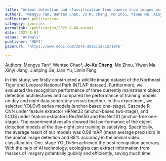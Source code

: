 ```yaml
---
title: "Animal detection and classification from camera trap images using different mainstream object detection architectures"
authors: "Mengyu Tan, Wentao Chao, Jo-Ku Cheng, Mo Zhou, Yiwen Ma, Xinyi Jiang, Jianping Ge, Lian Yu, Limin Feng"
collection: publications
category: journals
permalink: /publication/2022-8-04-animal
date: 2022-8-04
venue: 'Animals'
publisher: "MDPI"
paperurl: 'https://www.mdpi.com/2076-2615/12/15/1976'

---
```

Authors: Mengyu Tan*, Wentao Chao*, **Jo-Ku Cheng**, Mo Zhou, Yiwen Ma, Xinyi Jiang, Jianping Ge, Lian Yu, Limin Feng

In this study, we firstly constructed a wildlife image dataset of the Northeast Tiger and Leopard National Park (NTLNP dataset). Furthermore, we evaluated the recognition performance of three currently mainstream object detection architectures and compared the performance of training models on day and night data separately versus together. In this experiment, we selected YOLOv5 series models (anchor-based one-stage), Cascade R-CNN under feature extractor HRNet32 (anchor-based two-stage), and FCOS under feature extractors ResNet50 and ResNet101 (anchor-free one-stage). The experimental results showed that performance of the object detection models of the day-night joint training is satisfying. Specifically, the average result of our models was 0.98 mAP (mean average precision) in the animal image detection and 88% accuracy in the animal video classification. One-stage YOLOv5m achieved the best recognition accuracy. With the help of AI technology, ecologists can extract information from masses of imagery potentially quickly and efficiently, saving much time.